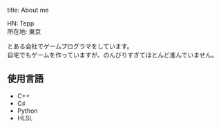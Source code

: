 title: About me

HN: Tepp  
所在地: 東京  
  
とある会社でゲームプログラマをしています。  
自宅でもゲームを作っていますが、のんびりすぎてほとんど進んでいません。  


使用言語
------------------------------------------------------------------------------

* C++
* C♯
* Python
* HLSL
